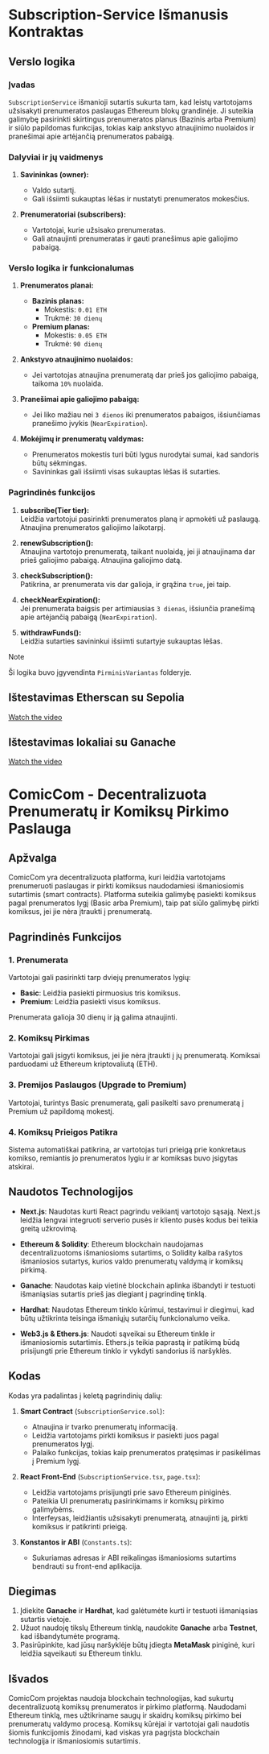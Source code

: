 # Subscription-Service Išmanusis Kontraktas

## Verslo logika

### Įvadas  
`SubscriptionService` išmanioji sutartis sukurta tam, kad leistų vartotojams užsisakyti prenumeratos paslaugas Ethereum blokų grandinėje. Ji suteikia galimybę pasirinkti skirtingus prenumeratos planus (Bazinis arba Premium) ir siūlo papildomas funkcijas, tokias kaip ankstyvo atnaujinimo nuolaidos ir pranešimai apie artėjančią prenumeratos pabaigą.

### Dalyviai ir jų vaidmenys  
1. **Savininkas (owner):**  
   - Valdo sutartį.
   - Gali išsiimti sukauptas lėšas ir nustatyti prenumeratos mokesčius.

2. **Prenumeratoriai (subscribers):**  
   - Vartotojai, kurie užsisako prenumeratas.
   - Gali atnaujinti prenumeratas ir gauti pranešimus apie galiojimo pabaigą.

### Verslo logika ir funkcionalumas  
1. **Prenumeratos planai:**  
   - **Bazinis planas:**
     - Mokestis: `0.01 ETH`
     - Trukmė: `30 dienų`
   - **Premium planas:**
     - Mokestis: `0.05 ETH`
     - Trukmė: `90 dienų`
   
2. **Ankstyvo atnaujinimo nuolaidos:**
   - Jei vartotojas atnaujina prenumeratą dar prieš jos galiojimo pabaigą, taikoma `10%` nuolaida.

3. **Pranešimai apie galiojimo pabaigą:**  
   - Jei liko mažiau nei `3 dienos` iki prenumeratos pabaigos, išsiunčiamas pranešimo įvykis (`NearExpiration`).

4. **Mokėjimų ir prenumeratų valdymas:**  
   - Prenumeratos mokestis turi būti lygus nurodytai sumai, kad sandoris būtų sėkmingas.
   - Savininkas gali išsiimti visas sukauptas lėšas iš sutarties.

### Pagrindinės funkcijos
1. **subscribe(Tier tier):**  
   Leidžia vartotojui pasirinkti prenumeratos planą ir apmokėti už paslaugą. Atnaujina prenumeratos galiojimo laikotarpį.

2. **renewSubscription():**  
   Atnaujina vartotojo prenumeratą, taikant nuolaidą, jei ji atnaujinama dar prieš galiojimo pabaigą. Atnaujina galiojimo datą.

3. **checkSubscription():**  
   Patikrina, ar prenumerata vis dar galioja, ir grąžina `true`, jei taip.

4. **checkNearExpiration():**  
   Jei prenumerata baigsis per artimiausias `3 dienas`, išsiunčia pranešimą apie artėjančią pabaigą (`NearExpiration`).

5. **withdrawFunds():**  
   Leidžia sutarties savininkui išsiimti sutartyje sukauptas lėšas.

> [!NOTE]  
> Ši logika buvo įgyvendinta `PirminisVariantas` folderyje.

## Ištestavimas Etherscan su Sepolia
[Watch the video](https://github.com/user-attachments/assets/c6aa90fd-33e7-4cce-a191-c018291e2221)

## Ištestavimas lokaliai su Ganache
[Watch the video](https://github.com/user-attachments/assets/cc64761e-f19e-4136-9b20-78dd492ff59c)

# ComicCom - Decentralizuota Prenumeratų ir Komiksų Pirkimo Paslauga

## Apžvalga
ComicCom yra decentralizuota platforma, kuri leidžia vartotojams prenumeruoti paslaugas ir pirkti komiksus naudodamiesi išmaniosiomis sutartimis (smart contracts). Platforma suteikia galimybę pasiekti komiksus pagal prenumeratos lygį (Basic arba Premium), taip pat siūlo galimybę pirkti komiksus, jei jie nėra įtraukti į prenumeratą.

## Pagrindinės Funkcijos

### 1. **Prenumerata**
Vartotojai gali pasirinkti tarp dviejų prenumeratos lygių:
- **Basic**: Leidžia pasiekti pirmuosius tris komiksus.
- **Premium**: Leidžia pasiekti visus komiksus.

Prenumerata galioja 30 dienų ir ją galima atnaujinti.

### 2. **Komiksų Pirkimas**
Vartotojai gali įsigyti komiksus, jei jie nėra įtraukti į jų prenumeratą. Komiksai parduodami už Ethereum kriptovaliutą (ETH).

### 3. **Premijos Paslaugos (Upgrade to Premium)**
Vartotojai, turintys Basic prenumeratą, gali pasikelti savo prenumeratą į Premium už papildomą mokestį.

### 4. **Komiksų Prieigos Patikra**
Sistema automatiškai patikrina, ar vartotojas turi prieigą prie konkretaus komikso, remiantis jo prenumeratos lygiu ir ar komiksas buvo įsigytas atskirai.

## Naudotos Technologijos

- **Next.js**: Naudotas kurti React pagrindu veikiantį vartotojo sąsają. Next.js leidžia lengvai integruoti serverio pusės ir kliento pusės kodus bei teikia greitą užkrovimą.
  
- **Ethereum & Solidity**: Ethereum blockchain naudojamas decentralizuotoms išmaniosioms sutartims, o Solidity kalba rašytos išmaniosios sutartys, kurios valdo prenumeratų valdymą ir komiksų pirkimą.

- **Ganache**: Naudotas kaip vietinė blockchain aplinka išbandyti ir testuoti išmaniąsias sutartis prieš jas diegiant į pagrindinę tinklą.

- **Hardhat**: Naudotas Ethereum tinklo kūrimui, testavimui ir diegimui, kad būtų užtikrinta teisinga išmaniųjų sutarčių funkcionalumo veika.

- **Web3.js & Ethers.js**: Naudoti sąveikai su Ethereum tinkle ir išmaniosiomis sutartimis. Ethers.js teikia paprastą ir patikimą būdą prisijungti prie Ethereum tinklo ir vykdyti sandorius iš naršyklės.

## Kodas

Kodas yra padalintas į keletą pagrindinių dalių:

1. **Smart Contract** (`SubscriptionService.sol`):
   - Atnaujina ir tvarko prenumeratų informaciją.
   - Leidžia vartotojams pirkti komiksus ir pasiekti juos pagal prenumeratos lygį.
   - Palaiko funkcijas, tokias kaip prenumeratos pratęsimas ir pasikėlimas į Premium lygį.

2. **React Front-End** (`SubscriptionService.tsx`, `page.tsx`):
   - Leidžia vartotojams prisijungti prie savo Ethereum piniginės.
   - Pateikia UI prenumeratų pasirinkimams ir komiksų pirkimo galimybėms.
   - Interfeysas, leidžiantis užsisakyti prenumeratą, atnaujinti ją, pirkti komiksus ir patikrinti prieigą.

3. **Konstantos ir ABI** (`Constants.ts`):
   - Sukuriamas adresas ir ABI reikalingas išmaniosioms sutartims bendrauti su front-end aplikacija.

## Diegimas

1. Įdiekite **Ganache** ir **Hardhat**, kad galėtumėte kurti ir testuoti išmaniąsias sutartis vietoje.
2. Užuot naudoję tikslų Ethereum tinklą, naudokite **Ganache** arba **Testnet**, kad išbandytumėte programą.
3. Pasirūpinkite, kad jūsų naršyklėje būtų įdiegta **MetaMask** piniginė, kuri leidžia sąveikauti su Ethereum tinklu.

## Išvados
ComicCom projektas naudoja blockchain technologijas, kad sukurtų decentralizuotą komiksų prenumeratos ir pirkimo platformą. Naudodami Ethereum tinklą, mes užtikriname saugų ir skaidrų komiksų pirkimo bei prenumeratų valdymo procesą. Komiksų kūrėjai ir vartotojai gali naudotis šiomis funkcijomis žinodami, kad viskas yra pagrįsta blockchain technologija ir išmaniosiomis sutartimis.

